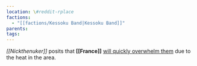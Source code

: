 ```yaml
---
location: \#reddit-rplace
factions:
  - "[[factions/Kessoku Band|Kessoku Band]]"
parents: 
tags: 
---
```

*[[Nickthenuker]]* posits that **[[France]]** [will quickly overwhelm them](discord://discord.com/channels/1093664259273130084/1131230952119615600/1131576821067026524) due to the heat in the area.
